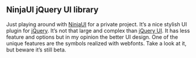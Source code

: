 ## NinjaUI jQuery UI library

Just playing around with [NinjaUI][1] for a private project. It’s a nice stylish UI plugin for [jQuery][2]. It’s not that large and complex than [jQuery UI][3]. It has less feature and options but in my opinion the better UI design. One of the unique features are the symbols realized with webfonts. Take a look at it, but beware it’s still beta.

[1]: http://ninjaui.com/
[2]: http://jquery.com/
[3]: http://jqueryui.com/